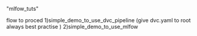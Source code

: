 "mlfow_tuts" 

flow to proced
1)simple_demo_to_use_dvc_pipeline (give dvc.yaml to root always best practise )
2)simple_demo_to_use_mlfow



